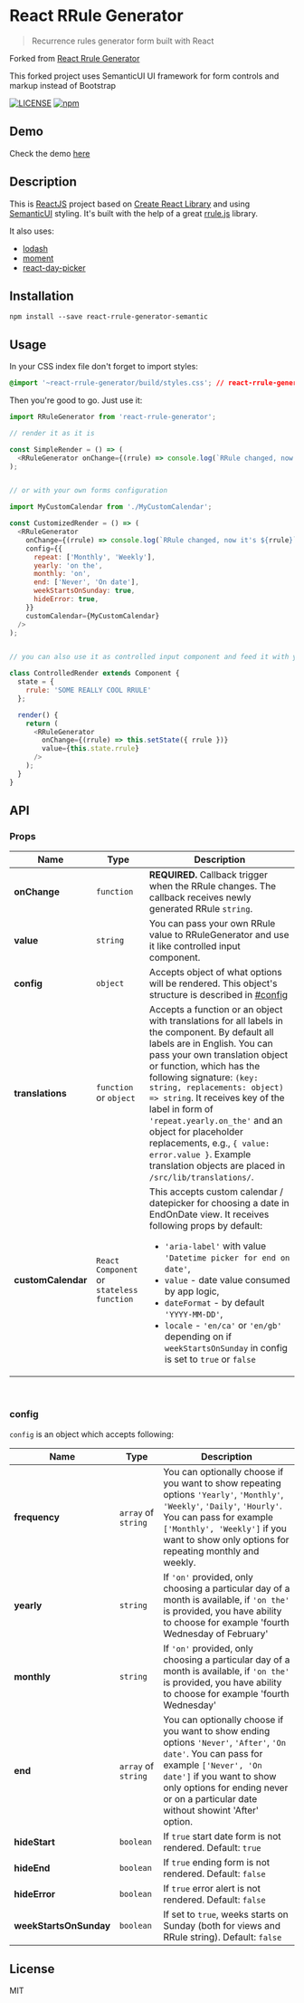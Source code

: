 # React RRule Generator
> Recurrence rules generator form built with React

Forked from [React Rrule Generator](https://github.com/Fafruch/react-rrule-generator)

This forked project uses SemanticUI UI framework for form controls and markup instead of Bootstrap

[![LICENSE](https://img.shields.io/npm/l/express.svg)](LICENSE)
[![npm](https://img.shields.io/npm/dm/localeval.svg)](https://npm-stat.com/charts.html?package=react-rrule-generator)

## Demo

Check the demo [here](https://tika-dot-ai.github.io/react-rrule-generator-semantic/)

## Description

This is [ReactJS](http://facebook.github.io/react/index.html) project based on [Create React Library](https://github.com/UdiliaInc/create-react-library) and using [SemanticUI](https://react.semantic-ui.com/) styling. It's built with the help of a great [rrule.js](https://github.com/jakubroztocil/rrule) library.

It also uses:
* [lodash](https://github.com/lodash/lodash)
* [moment](https://github.com/moment/moment)
* [react-day-picker](https://github.com/gpbl/react-day-picker)

## Installation

`npm install --save react-rrule-generator-semantic`

## Usage 

In your CSS index file don't forget to import styles:
```css
@import '~react-rrule-generator/build/styles.css'; // react-rrule-generator's custom CSS
```

Then you're good to go.
Just use it:

```js
import RRuleGenerator from 'react-rrule-generator';

// render it as it is

const SimpleRender = () => (
  <RRuleGenerator onChange={(rrule) => console.log(`RRule changed, now it's ${rrule}`)} />
);


// or with your own forms configuration

import MyCustomCalendar from './MyCustomCalendar';

const CustomizedRender = () => (
  <RRuleGenerator
    onChange={(rrule) => console.log(`RRule changed, now it's ${rrule}`)}
    config={{
      repeat: ['Monthly', 'Weekly'],
      yearly: 'on the',
      monthly: 'on',
      end: ['Never', 'On date'],
      weekStartsOnSunday: true,
      hideError: true,
    }}
    customCalendar={MyCustomCalendar}
  />
);


// you can also use it as controlled input component and feed it with your own RRule!

class ControlledRender extends Component {
  state = {
    rrule: 'SOME REALLY COOL RRULE'
  };

  render() {
    return (
      <RRuleGenerator
        onChange={(rrule) => this.setState({ rrule })}
        value={this.state.rrule}
      />
    );
  }
}
```

## API

### Props

| Name         | Type    | Description |
| ------------ | ------- | ----------- |
| **onChange** | `function` | <b>REQUIRED.</b> Callback trigger when the RRule changes. The callback receives newly generated RRule `string`.
| **value** | `string` | You can pass your own RRule value to RRuleGenerator and use it like controlled input component.
| **config** | `object` | Accepts object of what options will be rendered. This object's structure is described in [#config](#config) |
| **translations** | `function` or `object` | Accepts a function or an object with translations for all labels in the component. By default all labels are in English. You can pass your own translation object or function, which has the following signature: `(key: string, replacements: object) => string`. It receives key of the label in form of `'repeat.yearly.on_the'` and an object for placeholder replacements, e.g., `{ value: error.value }`. Example translation objects are placed in `/src/lib/translations/`. |
| **customCalendar** | `React Component` or `stateless function` | This accepts custom calendar / datepicker for choosing a date in EndOnDate view. It receives following props by default: <ul><li>`'aria-label'` with value `'Datetime picker for end on date'`,</li><li>`value` - date value consumed by app logic, </li><li>`dateFormat` - by default `'YYYY-MM-DD'`, </li><li>`locale` - `'en/ca'` or `'en/gb'` depending on if `weekStartsOnSunday` in config is set to `true` or `false` </li>
<br />

### config
`config` is an object which accepts following:

| Name         | Type    | Description |
| ------------ | ------- | ----------- |
| **frequency** | `array` of `string` | You can optionally choose if you want to show repeating options `'Yearly'`, `'Monthly'`, `'Weekly'`, `'Daily'`, `'Hourly'`. You can pass for example `['Monthly', 'Weekly']` if you want to show only options for repeating monthly and weekly. |
| **yearly** | `string` | If `'on'` provided, only choosing a particular day of a month is available, if `'on the'` is provided, you have ability to choose for example 'fourth Wednesday of February' |
| **monthly** | `string` | If `'on'` provided, only choosing a particular day of a month is available, if `'on the'` is provided, you have ability to choose for example 'fourth Wednesday' |
| **end** | `array` of `string` | You can optionally choose if you want to show ending options `'Never'`, `'After'`, `'On date'`. You can pass for example `['Never', 'On date']` if you want to show only options for ending never or on a particular date without showint 'After' option. |
| **hideStart** | `boolean` | If `true` start date form is not rendered. Default: `true` |
| **hideEnd** | `boolean` | If `true` ending form is not rendered. Default: `false` |
| **hideError** | `boolean` | If `true` error alert is not rendered. Default: `false` |
| **weekStartsOnSunday** | `boolean` | If set to `true`, weeks starts on Sunday (both for views and RRule string). Default: `false` |

## License 
MIT

